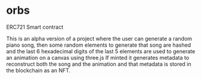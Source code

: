 # orbs
ERC721 Smart contract

This is an alpha version of a project where the user can generate a random piano song, then some random elements to generate that song are hashed and the last 6 hexadecimal digits of the last 5 elements are used to generate an animation on a canvas using three.js If minted it generates metadata to reconstruct both the song and the animation and that metadata is stored in the blockchain as an NFT.
